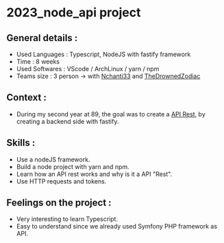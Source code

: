 # 2023_node_api project

## General details :
- Used Languages : Typescript, NodeJS with fastify framework
- Time : 8 weeks
- Used Softwares : VScode / ArchLinux / yarn / npm
- Teams size : 3 person -> with [Nchanti33](https://github.com/Nchanti33/Nchanti33) and [TheDrownedZodiac](https://github.com/TheDrownedZodiac)

## Context :
- During my second year at 89, the goal was to create a [API Rest](https://en.wikipedia.org/wiki/REST), by creating a backend side with fastify.

## Skills : 
- Use a nodeJS framework.
- Build a node project with yarn and npm.
- Learn how an API rest works and why is it a API "Rest".
- Use HTTP requests and tokens.

## Feelings on the project :
- Very interesting to learn Typescript.
- Easy to understand since we already used Symfony PHP framework as API.
